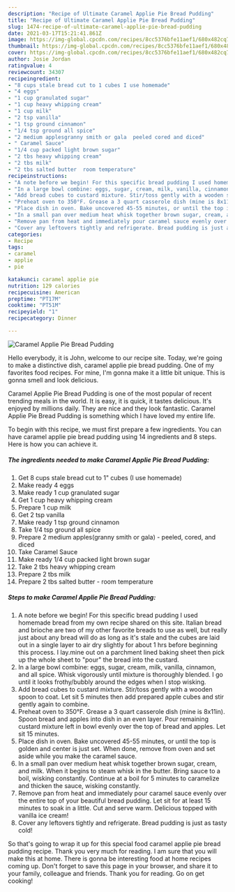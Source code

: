 ```yaml
---
description: "Recipe of Ultimate Caramel Applie Pie Bread Pudding"
title: "Recipe of Ultimate Caramel Applie Pie Bread Pudding"
slug: 1474-recipe-of-ultimate-caramel-applie-pie-bread-pudding
date: 2021-03-17T15:21:41.861Z
image: https://img-global.cpcdn.com/recipes/8cc5376bfe11aef1/680x482cq70/caramel-applie-pie-bread-pudding-recipe-main-photo.jpg
thumbnail: https://img-global.cpcdn.com/recipes/8cc5376bfe11aef1/680x482cq70/caramel-applie-pie-bread-pudding-recipe-main-photo.jpg
cover: https://img-global.cpcdn.com/recipes/8cc5376bfe11aef1/680x482cq70/caramel-applie-pie-bread-pudding-recipe-main-photo.jpg
author: Josie Jordan
ratingvalue: 4
reviewcount: 34307
recipeingredient:
- "8 cups stale bread cut to 1 cubes I use homemade"
- "4 eggs"
- "1 cup granulated sugar"
- "1 cup heavy whipping cream"
- "1 cup milk"
- "2 tsp vanilla"
- "1 tsp ground cinnamon"
- "1/4 tsp ground all spice"
- "2 medium applesgranny smith or gala  peeled cored and diced"
- " Caramel Sauce"
- "1/4 cup packed light brown sugar"
- "2 tbs heavy whipping cream"
- "2 tbs milk"
- "2 tbs salted butter  room temperature"
recipeinstructions:
- "A note before we begin! For this specific bread pudding I used homemade bread from my own recipe shared on this site. Italian bread and brioche are two of my other favorite breads to use as well, but really just about any bread will do as long as it&#39;s stale and the cubes are laid out in a single layer to air dry slightly for about 1 hrs before beginning this process. I lay.mine out on a parchment lined baking sheet then pick up the whole sheet to &#34;pour&#34; the bread into the custard."
- "In a large bowl combine: eggs, sugar, cream, milk, vanilla, cinnamon, and all spice. Whisk vigorously until mixture is thoroughly blended. I go until it looks frothy/bubbly around the edges when I stop wisking."
- "Add bread cubes to custard mixture. Stir/toss gently with a wooden spoon to coat. Let sit 5 minutes then add prepared apple cubes and stir gently again to combine."
- "Preheat oven to 350°F. Grease a 3 quart casserole dish (mine is 8x11in). Spoon bread and apples into dish in an even layer. Pour remaining custard mixture left in bowl evenly over the top of bread and apples. Let sit 15 minutes."
- "Place dish in oven. Bake uncovered 45-55 minutes, or until the top is golden and center is just set. When done, remove from oven and set aside while you make the caramel sauce."
- "In a small pan over medium heat whisk together brown sugar, cream, and milk. When it begins to steam whisk in the butter. Bring sauce to a boil, wisking constantly. Continue at a boil for 5 minutes to caramelize and thicken the sauce, wisking constantly."
- "Remove pan from heat and immediately pour caramel sauce evenly over the entire top of your beautiful bread pudding. Let sit for at least 15 minutes to soak in a little. Cut and serve warm. Delicious topped with vanilla ice cream!"
- "Cover any leftovers tightly and refrigerate. Bread pudding is just as tasty cold!"
categories:
- Recipe
tags:
- caramel
- applie
- pie

katakunci: caramel applie pie 
nutrition: 129 calories
recipecuisine: American
preptime: "PT17M"
cooktime: "PT51M"
recipeyield: "1"
recipecategory: Dinner

---
```



![Caramel Applie Pie Bread Pudding](https://img-global.cpcdn.com/recipes/8cc5376bfe11aef1/680x482cq70/caramel-applie-pie-bread-pudding-recipe-main-photo.jpg)

Hello everybody, it is John, welcome to our recipe site. Today, we're going to make a distinctive dish, caramel applie pie bread pudding. One of my favorites food recipes. For mine, I'm gonna make it a little bit unique. This is gonna smell and look delicious.



Caramel Applie Pie Bread Pudding is one of the most popular of recent trending meals in the world. It is easy, it is quick, it tastes delicious. It's enjoyed by millions daily. They are nice and they look fantastic. Caramel Applie Pie Bread Pudding is something which I have loved my entire life.


To begin with this recipe, we must first prepare a few ingredients. You can have caramel applie pie bread pudding using 14 ingredients and 8 steps. Here is how you can achieve it.

<!--inarticleads1-->

##### The ingredients needed to make Caramel Applie Pie Bread Pudding:

1. Get 8 cups stale bread cut to 1&#34; cubes (I use homemade)
1. Make ready 4 eggs
1. Make ready 1 cup granulated sugar
1. Get 1 cup heavy whipping cream
1. Prepare 1 cup milk
1. Get 2 tsp vanilla
1. Make ready 1 tsp ground cinnamon
1. Take 1/4 tsp ground all spice
1. Prepare 2 medium apples(granny smith or gala) - peeled, cored, and diced
1. Take  Caramel Sauce
1. Make ready 1/4 cup packed light brown sugar
1. Take 2 tbs heavy whipping cream
1. Prepare 2 tbs milk
1. Prepare 2 tbs salted butter - room temperature




<!--inarticleads2-->

##### Steps to make Caramel Applie Pie Bread Pudding:

1. A note before we begin! For this specific bread pudding I used homemade bread from my own recipe shared on this site. Italian bread and brioche are two of my other favorite breads to use as well, but really just about any bread will do as long as it&#39;s stale and the cubes are laid out in a single layer to air dry slightly for about 1 hrs before beginning this process. I lay.mine out on a parchment lined baking sheet then pick up the whole sheet to &#34;pour&#34; the bread into the custard.
1. In a large bowl combine: eggs, sugar, cream, milk, vanilla, cinnamon, and all spice. Whisk vigorously until mixture is thoroughly blended. I go until it looks frothy/bubbly around the edges when I stop wisking.
1. Add bread cubes to custard mixture. Stir/toss gently with a wooden spoon to coat. Let sit 5 minutes then add prepared apple cubes and stir gently again to combine.
1. Preheat oven to 350°F. Grease a 3 quart casserole dish (mine is 8x11in). Spoon bread and apples into dish in an even layer. Pour remaining custard mixture left in bowl evenly over the top of bread and apples. Let sit 15 minutes.
1. Place dish in oven. Bake uncovered 45-55 minutes, or until the top is golden and center is just set. When done, remove from oven and set aside while you make the caramel sauce.
1. In a small pan over medium heat whisk together brown sugar, cream, and milk. When it begins to steam whisk in the butter. Bring sauce to a boil, wisking constantly. Continue at a boil for 5 minutes to caramelize and thicken the sauce, wisking constantly.
1. Remove pan from heat and immediately pour caramel sauce evenly over the entire top of your beautiful bread pudding. Let sit for at least 15 minutes to soak in a little. Cut and serve warm. Delicious topped with vanilla ice cream!
1. Cover any leftovers tightly and refrigerate. Bread pudding is just as tasty cold!




So that's going to wrap it up for this special food caramel applie pie bread pudding recipe. Thank you very much for reading. I am sure that you will make this at home. There is gonna be interesting food at home recipes coming up. Don't forget to save this page in your browser, and share it to your family, colleague and friends. Thank you for reading. Go on get cooking!
